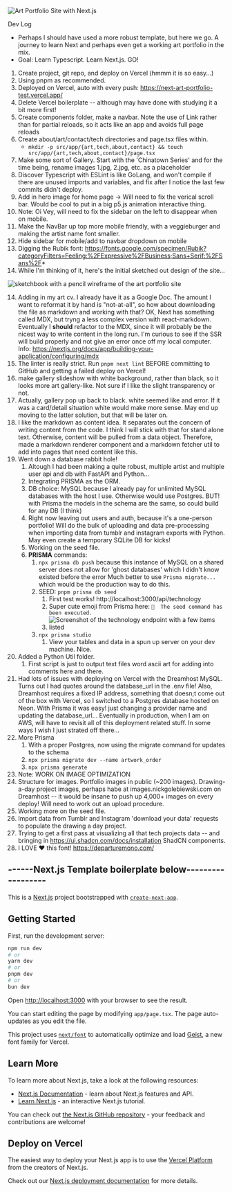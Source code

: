 ![Art Portfolio Site with Next.js](/public/screenshots/art_portfolio_header.png)

Dev Log
- Perhaps I should have used a more robust template, but here we go. A journey to learn Next and perhaps even get a working art portfolio in the mix. 
- Goal: Learn Typescript. Learn Next.js. GO!

1. Create project, git repo, and deploy on Vercel (hmmm it is so easy...)
2. Using pnpm as recommended.
3. Deployed on Vercel, auto with every push: https://next-art-portfolio-test.vercel.app/
4. Delete Vercel boilerplate -- although may have done with studying it a bit more first!
5. Create components folder, make a navbar. Note the use of Link rather than for partial reloads, so it acts like an app and avoids full page reloads
6. Create about/art/contact/tech directories and page.tsx files within.
    -   `mkdir -p src/app/{art,tech,about,contact} && touch src/app/{art,tech,about,contact}/page.tsx`
7. Make some sort of Gallery. Start with the 'Chinatown Series' and for the time being, rename images 1.jpg, 2.jpg, etc. as a placeholder
8. Discover Typescript with ESLint is like GoLang, and won't compile if there are unused imports and variables, and fix after I notice the last few commits didn't deploy.
9. Add in hero image for home page -> Will need to fix the verical scroll bar. Would be cool to put in a big p5.js animation interactive thing. 
10. Note: Oi Vey, will need to fix the sidebar on the left to disappear when on mobile.
11. Make the NavBar up top more mobile friendly, with a veggieburger and making the artist name font smaller. 
12. Hide sidebar for mobile/add to navbar dropdown on mobile
13. Digging the Rubik font: https://fonts.google.com/specimen/Rubik?categoryFilters=Feeling:%2FExpressive%2FBusiness;Sans+Serif:%2FSans%2F*
14. While I'm thinking of it, here's the initial sketched out design of the site...

![sketchbook with a pencil wireframe of the art portfolio site](public/images/ephemera/website_sketch_portfolio.jpg)

14. Adding in my art cv. I already have it as a Google Doc. 
The amount I want to reformat it by hand is "not-at-all", so how about downloading the file as markdown and working with that?
OK, Next has something called MDX, but tryng a less complex version with react-markdown. Eventually I **should** refactor to the MDX, since it will probably be the nicest way to write content in the long run. I'm curious to see if the SSR will build properly and not give an error once off my local computer. Info: https://nextjs.org/docs/app/building-your-application/configuring/mdx
15. The linter is really strict. Run `pnpm next lint` BEFORE committing to GitHub and getting a failed deploy on Vercel!
16. make gallery slideshow with white background, rather than black, so it looks more art gallery-like. Not sure if I like the slight transparency or not.
17. Actually, gallery pop up back to black. white seemed like and error. If it was a card/detail situation white would make more sense. May end up moving to the latter solution, but that will be later on.
18. I like the markdown as content idea. It separates out the concern of writing content from the code. I think I will stick with that for stand alone text. Otherwise, content will be pulled from a data object. Therefore, made a markdown renderer component and a markdown fetcher util to add into pages that need content like this.
19. Went down a database rabbit hole!
    1.  Altough I had been making a quite robust, multiple artist and multiple user api and db with FastAPI and Python...
    2.  Integrating PRISMA as the ORM. 
    3.  DB choice: MySQL because I already pay for unlimited MySQL databases with the host I use. Otherwise would use Postgres. BUT! with Prisma the models in the schema are the same, so could build for any DB (I think)
    4.  Right now leaving out users and auth, because it's a one-person portfolio! Will do the bulk of uploading and data pre-processing when importing data from tumblr and instagram exports with Python. May even create a temporary SQLite DB for kicks! 
    5.  Working on the seed file.
    6. **PRISMA** commands:
       1. `npx prisma db push` because this instance of MySQL on a shared server does not allow for 'ghost databases' which I didn't know existed before the error Much better to use `Prisma migrate...` which would be the production way to do this.
       2. SEED: `pnpm prisma db seed`
          1. First test works! http://localhost:3000/api/technology
          2. Super cute emoji from Prisma here: `🌱  The seed command has been executed.`
          3. ![Screenshot of the technology endpoint with a few items listed](/public/screenshots/technologies-api.png)
       3. `npx prisma studio`
          1. View your tables and data in a spun up server on your dev machine. Nice. 
 20. Added a Python Util folder. 
     1.  First script is just to output text files word ascii art for adding into comments here and there.
 21. Had lots of issues with deploying on Vercel with the Dreamhost MySQL. Turns out I had quotes around the database_url in the .env file! Also, Dreamhost requires a fixed IP address, something that doesn;t come out of the box with Vercel, so I switched to a Postgres database hosted on Neon. With Prisma it was easy! just changing a provider name and updating the database_url... Eventually in production, when I am on AWS, will have to revisit all of this deployment related stuff. In some ways I wish I just strated off there...
 22. More Prisma
     1.  With a proper Postgres, now using the migrate command for updates to the schema
     2.  `npx prisma migrate dev --name artwork_order`
     3.  `npx prisma generate`
 23. Note: WORK ON IMAGE OPTIMIZATION
 24. Structure for images. Portfolio images in public (~200 images). Drawing-a-day project images, perhaps habe at images.nickgolebiewski.com on Dreamhost -- it would be insane to push up 4,000+ images on every deploy! Will need to work out an upload procedure.
 25. Working more on the seed file.
 26. Import data from Tumblr and Instagram 'download your data' requests to populate the drawing a day project.
 27. Trying to get a first pass at visualizing all that tech projects data -- and bringing in https://ui.shadcn.com/docs/installation ShadCN components.
 28. I LOVE ❤️ this font! https://departuremono.com/

## ------Next.js Template boilerplate below------------------


This is a [Next.js](https://nextjs.org) project bootstrapped with [`create-next-app`](https://nextjs.org/docs/app/api-reference/cli/create-next-app).

## Getting Started

First, run the development server:

```bash
npm run dev
# or
yarn dev
# or
pnpm dev
# or
bun dev
```

Open [http://localhost:3000](http://localhost:3000) with your browser to see the result.

You can start editing the page by modifying `app/page.tsx`. The page auto-updates as you edit the file.

This project uses [`next/font`](https://nextjs.org/docs/app/building-your-application/optimizing/fonts) to automatically optimize and load [Geist](https://vercel.com/font), a new font family for Vercel.

## Learn More

To learn more about Next.js, take a look at the following resources:

- [Next.js Documentation](https://nextjs.org/docs) - learn about Next.js features and API.
- [Learn Next.js](https://nextjs.org/learn) - an interactive Next.js tutorial.

You can check out [the Next.js GitHub repository](https://github.com/vercel/next.js) - your feedback and contributions are welcome!

## Deploy on Vercel

The easiest way to deploy your Next.js app is to use the [Vercel Platform](https://vercel.com/new?utm_medium=default-template&filter=next.js&utm_source=create-next-app&utm_campaign=create-next-app-readme) from the creators of Next.js.

Check out our [Next.js deployment documentation](https://nextjs.org/docs/app/building-your-application/deploying) for more details.
